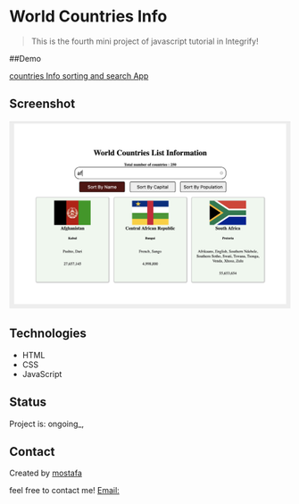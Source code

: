 # World Countries Info

> This is the fourth mini project of javascript tutorial in Integrify!

##Demo

[countries Info sorting and search App](https://mostafain.github.io/countriesInfo_miniProject/countriesInfoIndex.html)

## Screenshot

![Example screenshot](countriesInfo_Screenshot.png)

## Technologies

- HTML
- CSS
- JavaScript

## Status

Project is: ongoing_,


## Contact

Created by [mostafa](https://github.mostafaIn.com) 

feel free to contact me!
[Email:](mostafa.hazareh@integrify.io)
